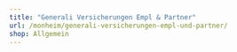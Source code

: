 ```yaml
---
title: "Generali Versicherungen Empl & Partner"
url: /monheim/generali-versicherungen-empl-und-partner/
shop: Allgemein
---
```

